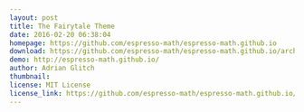 ```yaml
---
layout: post
title: The Fairytale Theme
date: 2016-02-20 06:38:04
homepage: https://github.com/espresso-math/espresso-math.github.io
download: https://github.com/espresso-math/espresso-math.github.io/archive/master.zip
demo: http://espresso-math.github.io/
author: Adrian Glitch
thumbnail: 
license: MIT License
license_link: https://github.com/espresso-math/espresso-math.github.io/blob/master/LICENSE
---
```

